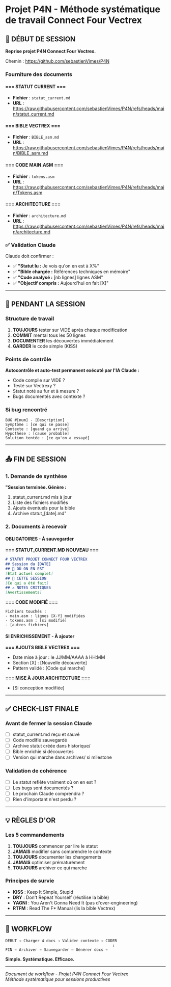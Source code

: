 # Projet P4N - Méthode systématique de travail Connect Four Vectrex

## 📂 DÉBUT DE SESSION

**Reprise projet P4N Connect Four Vectrex.**

Chemin : https://github.com/sebastienVimes/P4N

### Fourniture des documents

#### === STATUT CURRENT ===
- **Fichier** : `statut_current.md`
- **URL** : https://raw.githubusercontent.com/sebastienVimes/P4N/refs/heads/main/statut_current.md

#### === BIBLE VECTREX ===
- **Fichier** : `BIBLE_asm.md`
- **URL** : https://raw.githubusercontent.com/sebastienVimes/P4N/refs/heads/main/BIBLE_asm.md

#### === CODE MAIN.ASM ===
- **Fichier** : `tokens.asm`
- **URL** : https://raw.githubusercontent.com/sebastienVimes/P4N/refs/heads/main/Tokens.asm

#### === ARCHITECTURE ===
- **Fichier** : `architecture.md`
- **URL** : https://raw.githubusercontent.com/sebastienVimes/P4N/refs/heads/main/architecture.md

### ✅ Validation Claude

Claude doit confirmer :
- ✅ **"Statut lu :** Je vois qu'on en est à X%"
- ✅ **"Bible chargée :** Références techniques en mémoire"
- ✅ **"Code analysé :** [nb lignes] lignes ASM"
- ✅ **"Objectif compris :** Aujourd'hui on fait [X]"

---

## 🔄 PENDANT LA SESSION

### Structure de travail

1. **TOUJOURS** tester sur VIDE après chaque modification
2. **COMMIT** mental tous les 50 lignes
3. **DOCUMENTER** les découvertes immédiatement
4. **GARDER** le code simple (KISS)

### Points de contrôle

**Autocontrôle et auto-test permanent exécuté par l'IA Claude :**
- Code compile sur VIDE ?
- Testé sur Vectrexy ?
- Statut noté au fur et à mesure ?
- Bugs documentés avec contexte ?

### Si bug rencontré

```
BUG #[num] - [Description]
Symptôme : [ce qui se passe]
Contexte : [quand ça arrive]
Hypothèse : [cause probable]
Solution tentée : [ce qu'on a essayé]
```

---

## 📤 FIN DE SESSION

### 1. Demande de synthèse

**"Session terminée. Génère :**
1. statut_current.md mis à jour
2. Liste des fichiers modifiés
3. Ajouts éventuels pour la bible
4. Archive statut_[date].md"

### 2. Documents à recevoir

#### OBLIGATOIRES - À sauvegarder

**=== STATUT_CURRENT.MD NOUVEAU ===**

```markdown
# STATUT PROJET CONNECT FOUR VECTREX
## Session du [DATE]
## 📍 OÙ ON EN EST
[État actuel complet]
## 📝 CETTE SESSION
[Ce qui a été fait]
## ⚠️ NOTES CRITIQUES
[Avertissements]
```

**=== CODE MODIFIÉ ===**

```
Fichiers touchés :
- main.asm : lignes [X-Y] modifiées
- tokens.asm : [si modifié]
- [autres fichiers]
```

#### SI ENRICHISSEMENT - À ajouter

**=== AJOUTS BIBLE VECTREX ===**
- Date mise à jour : le JJ/MM/AAAA à HH:MM
- Section [X] : [Nouvelle découverte]
- Pattern validé : [Code qui marche]

**=== MISE À JOUR ARCHITECTURE ===**
- [Si conception modifiée]

---

## ✅ CHECK-LIST FINALE

### Avant de fermer la session Claude

- [ ] statut_current.md reçu et sauvé
- [ ] Code modifié sauvegardé
- [ ] Archive statut créée dans historique/
- [ ] Bible enrichie si découvertes
- [ ] Version qui marche dans archives/ si milestone

### Validation de cohérence

- [ ] Le statut reflète vraiment où on en est ?
- [ ] Les bugs sont documentés ?
- [ ] Le prochain Claude comprendra ?
- [ ] Rien d'important n'est perdu ?

---

## 💡 RÈGLES D'OR

### Les 5 commandements

1. **TOUJOURS** commencer par lire le statut
2. **JAMAIS** modifier sans comprendre le contexte
3. **TOUJOURS** documenter les changements
4. **JAMAIS** optimiser prématurément
5. **TOUJOURS** archiver ce qui marche

### Principes de survie

- **KISS** : Keep It Simple, Stupid
- **DRY** : Don't Repeat Yourself (réutilise la bible)
- **YAGNI** : You Aren't Gonna Need It (pas d'over-engineering)
- **RTFM** : Read The F* Manual (lis la bible Vectrex)

---

## 🎯 WORKFLOW

```
DÉBUT → Charger 4 docs → Valider contexte → CODER
                                               ↓
FIN ← Archiver ← Sauvegarder ← Générer docs ←
```

**Simple. Systématique. Efficace.**

---

*Document de workflow - Projet P4N Connect Four Vectrex*  
*Méthode systématique pour sessions productives*